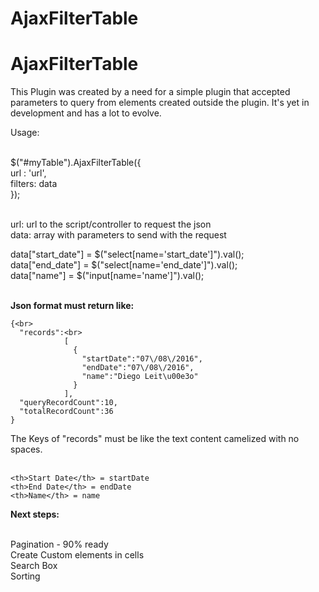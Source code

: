 # AjaxFilterTable

# AjaxFilterTable

This Plugin was created by a need for a simple plugin that accepted parameters to query from elements created outside the plugin. It's yet in development and has a lot to evolve.

Usage:<br><br>

$("#myTable").AjaxFilterTable({<br>
  url : 'url',<br>
  filters: data<br>
});<br><br>

url: url to the script/controller to request the json<br>
data: array with parameters to send with the request<br>

data["start_date"] = $("select[name='start_date']").val();<br>
data["end_date"] = $("select[name='end_date']").val();<br>
data["name"] = $("input[name='name']").val();<br><br>

**Json format must return like:**<br>
```
{<br>
  "records":<br>
            [
              {
                "startDate":"07\/08\/2016",
                "endDate":"07\/08\/2016",
                "name":"Diego Leit\u00e3o"
              }
            ],
  "queryRecordCount":10,
  "totalRecordCount":36
}
```
The Keys of "records" must be like the text content<th> camelized with no spaces.<br><br>
```
<th>Start Date</th> = startDate
<th>End Date</th> = endDate
<th>Name</th> = name
```

**Next steps:**<br><br>

Pagination - 90% ready<br>
Create Custom elements in cells<br>
Search Box<br>
Sorting<br>
